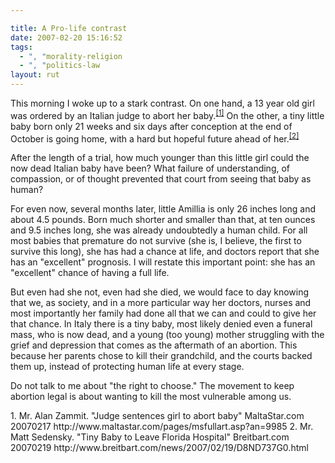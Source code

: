 ```yaml
---

title: A Pro-life contrast
date: 2007-02-20 15:16:52
tags:
  - ", "morality-religion
  - ", "politics-law
layout: rut
---
```


This morning I woke up to a stark contrast.  On one hand, a 13 year old girl was ordered by an Italian judge to abort her baby.<sup>[\[1\]][ref1]</sup>  On the other, a tiny little baby born only 21 weeks and six days after conception at the end of October is going home, with a hard but hopeful future ahead of her.<sup>[\[2\]][ref2]</sup>

After the length of a trial, how much younger than this little girl could the now dead Italian baby have been?  What failure of understanding, of compassion, or of thought prevented that court from seeing that baby as human?

For even now, several months later, little Amillia is only 26 inches long and about 4.5 pounds.  Born much shorter and smaller than that, at ten ounces and 9.5 inches long, she was already undoubtedly a human child.  For all most babies that premature do not survive (she is, I believe, the first to survive this long), she has had a chance at life, and doctors report that she has an "excellent" prognosis.  I will restate this important point: she has an "excellent" chance of having a full life.

But even had she not, even had she died, we would face to day knowing that we, as society, and in a more particular way her doctors, nurses and most importantly her family had done all that we can and could to give her that chance.  In Italy there is a tiny baby, most likely denied even a funeral mass, who is now dead, and a young (too young) mother struggling with the grief and depression that comes as the aftermath of an abortion.  This because her parents chose to kill their grandchild, and the courts backed them up, instead of protecting human life at every stage.

Do not talk to me about "the right to choose."  The movement to keep abortion legal is about wanting to kill the most vulnerable among us.

<div markdown="1" class="postrefs">
1. Mr. Alan Zammit.  "Judge sentences girl to abort baby" MaltaStar.com  20070217 http://www.maltastar.com/pages/msfullart.asp?an=9985
2. Mr. Matt Sedensky.  "Tiny Baby to Leave Florida Hospital" Breitbart.com 20070219 http://www.breitbart.com/news/2007/02/19/D8ND737G0.html
</div>

[ref1]: http://www.maltastar.com/pages/msfullart.asp?an=9985 "Judge sentences girl to abort baby"
[ref2]: http://www.breitbart.com/news/2007/02/19/D8ND737G0.html "Tiny Baby to Leave Florida Hospital"

